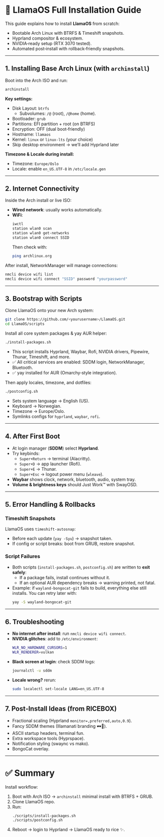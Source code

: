 # 🦙 LlamaOS Full Installation Guide

This guide explains how to install **LlamaOS** from scratch:
- Bootable Arch Linux with BTRFS & Timeshift snapshots.
- Hyprland compositor & ecosystem.
- NVIDIA‑ready setup (RTX 3070 tested).
- Automated post‑install with rollback‑friendly snapshots.

---

## 1. Installing Base Arch Linux (with `archinstall`)

Boot into the Arch ISO and run:
```bash
archinstall
```

**Key settings:**
- Disk Layout: `btrfs`
  - Subvolumes: `/@` (root), `/@home` (home).
- Bootloader: `grub`
- Partitions: EFI partition + root (on BTRFS)
- Encryption: OFF (dual boot‑friendly)
- Hostname: `llamaos`
- Kernel: `linux` or `linux-lts` (your choice)
- Skip desktop environment → we’ll add Hyprland later

**Timezone & Locale during install:**
- Timezone: `Europe/Oslo`
- Locale: enable `en_US.UTF-8` in `/etc/locale.gen`

---

## 2. Internet Connectivity

Inside the Arch install or live ISO:

- **Wired network**: usually works automatically.
- **WiFi**:
  ```bash
  iwctl
  station wlan0 scan
  station wlan0 get-networks
  station wlan0 connect SSID
  ```
  Then check with:
  ```bash
  ping archlinux.org
  ```

After install, NetworkManager will manage connections:
```bash
nmcli device wifi list
nmcli device wifi connect "SSID" password "yourpassword"
```

---

## 3. Bootstrap with Scripts

Clone LlamaOS onto your new Arch system:
```bash
git clone https://github.com/<yourusername>/LlamaOS.git
cd LlamaOS/scripts
```

Install all core system packages & yay AUR helper:
```bash
./install-packages.sh
```

- This script installs Hyprland, Waybar, Rofi, NVIDIA drivers, Pipewire, Thunar, Timeshift, and more.
- ✅ All critical services are enabled: SDDM login, NetworkManager, Bluetooth.
- ✅ yay installed for AUR (Omarchy‑style integration).

Then apply locales, timezone, and dotfiles:
```bash
./postconfig.sh
```

- Sets system language → English (US).
- Keyboard → Norwegian.
- Timezone → Europe/Oslo.
- Symlinks configs for `hyprland`, `waybar`, `rofi`.

---

## 4. After First Boot

- At login manager (**SDDM**) select **Hyprland**.
- Try keybinds:
  - `Super+Return` → terminal (Alacritty).
  - `Super+D` → app launcher (Rofi).
  - `Super+E` → Thunar.
  - `Super+Esc` → logout power menu (`wleave`).
- **Waybar** shows clock, network, bluetooth, audio, system tray.
- **Volume & brightness keys** should Just Work™ with SwayOSD.

---

## 5. Error Handling & Rollbacks

### Timeshift Snapshots
LlamaOS uses `timeshift-autosnap`:
- Before each update (`yay -Syu`) → snapshot taken.
- If config or script breaks: boot from GRUB, restore snapshot.

### Script Failures
- Both scripts (`install-packages.sh`, `postconfig.sh`) are written to **exit safely**:
  - If a package fails, install continues without it.
  - If an optional AUR dependency breaks → warning printed, not fatal.
- Example: if `wayland-bongocat-git` fails to build, everything else still installs. You can retry later with:
  ```bash
  yay -S wayland-bongocat-git
  ```

---

## 6. Troubleshooting

- **No internet after install**: run `nmcli device wifi connect`.
- **NVIDIA glitches**: add to `/etc/environment`:
  ```bash
  WLR_NO_HARDWARE_CURSORS=1
  WLR_RENDERER=vulkan
  ```
- **Black screen at login**: check SDDM logs:
  ```bash
  journalctl -u sddm
  ```
- **Locale wrong?** rerun:
  ```bash
  sudo localectl set-locale LANG=en_US.UTF-8
  ```

---

## 7. Post‑Install Ideas (from RICEBOX)

- Fractional scaling (Hyprland `monitor=,preferred,auto,0.9`).
- Fancy SDDM themes (Illamanati branding 🕶🦙).
- ASCII startup headers, terminal fun.
- Extra workspace tools (Hyprspace).
- Notification styling (swaync vs mako).
- BongoCat overlay.

---

# ✅ Summary

Install workflow:
1. Boot with Arch ISO → `archinstall` minimal install with BTRFS + GRUB.
2. Clone LlamaOS repo.
3. Run:
   ```bash
   ./scripts/install-packages.sh
   ./scripts/postconfig.sh
   ```
4. Reboot → login to Hyprland → LlamaOS ready to rice ✨.
